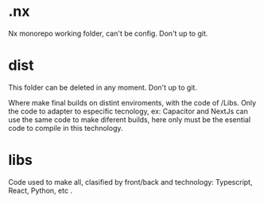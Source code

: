 # .nx

Nx monorepo working folder, can't be config.
Don't up to git.

# dist

This folder can be deleted in any moment.
Don't up to git.

Where make final builds on distint enviroments, with the code of /Libs.
Only the code to adapter to especific tecnology, ex: Capacitor and NextJs can use the same code to make diferent builds, here only must be the esential code to compile in this technology.

# libs

Code used to make all, clasified by front/back and technology: Typescript, React, Python, etc .
